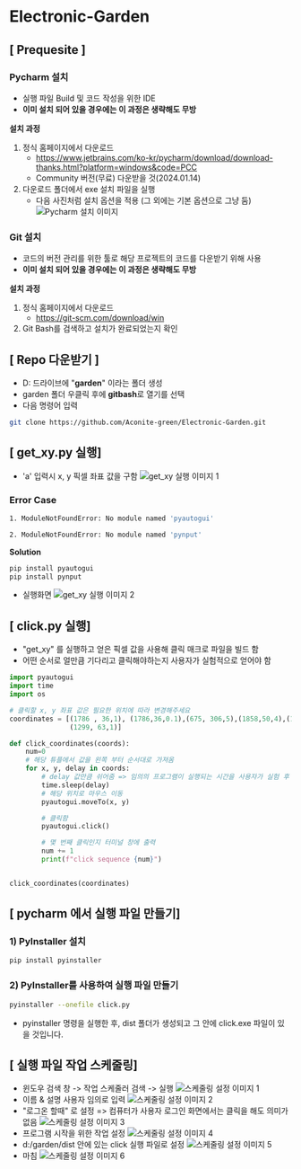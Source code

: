 # Electronic-Garden

## [ Prequesite ]

### Pycharm 설치

* 실행 파일 Build 및 코드 작성을 위한 IDE 
* **이미 설치 되어 있을 경우에는 이 과정은 생략해도 무방**

**설치 과정**
1. 정식 홈페이지에서 다운로드 
	* https://www.jetbrains.com/ko-kr/pycharm/download/download-thanks.html?platform=windows&code=PCC
	* Community 버전(무료) 다운받을 것(2024.01.14)
2. 다운로드 폴더에서 exe 설치 파일을 실행
	* 다음 사진처럼 설치 옵션을 적용 (그 외에는 기본 옵션으로 그냥 둠)
	 ![Pycharm 설치 이미지](./image/pycharm_image.png)



### Git 설치

* 코드의 버전 관리를 위한 툴로 해당 프로젝트의 코드를 다운받기 위해 사용
* **이미 설치 되어 있을 경우에는 이 과정은 생략해도 무방**

**설치 과정**
1. 정식 홈페이지에서 다운로드 
	*  https://git-scm.com/download/win
2. Git Bash를 검색하고 설치가 완료되었는지 확인

## [ Repo 다운받기 ]

* D: 드라이브에 "**garden**" 이라는 폴더 생성
* garden 폴더 우클릭 후에 **gitbash**로 열기를 선택
* 다음 명령어 입력

```bash
git clone https://github.com/Aconite-green/Electronic-Garden.git
```

## [ get_xy.py 실행]

* 'a' 입력시 x, y 픽셀 좌표 값을 구함 
  ![get_xy 실행 이미지 1](./image/exe_1.JPG)
  

### Error Case
```bash
1. ModuleNotFoundError: No module named 'pyautogui'

2. ModuleNotFoundError: No module named 'pynput'
```

**Solution** 
```bash
pip install pyautogui
pip install pynput
```

* 실행화면
  ![get_xy 실행 이미지 2](./image/exe_2.JPG)


## [ click.py 실행]

* "get_xy" 를 실행하고 얻은 픽셀 값을 사용해 클릭 매크로 파일을 빌드 함
* 어떤 순서로 얼만큼 기다리고 클릭해야하는지 사용자가 실험적으로 얻어야 함

```python
import pyautogui
import time
import os

# 클릭할 x, y 좌표 값은 필요한 위치에 따라 변경해주세요
coordinates = [(1786 , 36,1), (1786,36,0.1),(675, 306,5),(1858,50,4),(1858, 50, 0.1),
               (1299, 63,1)]

def click_coordinates(coords):
    num=0
    # 해당 튜플에서 값을 왼쪽 부터 순서대로 가져옴
    for x, y, delay in coords:
        # delay 값만큼 쉬어줌 => 임의의 프로그램이 실행되는 시간을 사용자가 실험 후 적절히 값 입력
        time.sleep(delay)
        # 해당 위치로 마우스 이동
        pyautogui.moveTo(x, y)

        # 클릭함
        pyautogui.click()

        # 몇 번째 클릭인지 터미널 창에 출력
        num += 1
        print(f"click sequence {num}")


click_coordinates(coordinates)
```

## [ pycharm 에서 실행 파일 만들기]

### 1) PyInstaller 설치

```bash
pip install pyinstaller
```

### 2) PyInstaller를 사용하여 실행 파일 만들기

```bash
pyinstaller --onefile click.py
```

* pyinstaller 명령을 실행한 후, dist 폴더가 생성되고 그 안에 click.exe 파일이 있을 것입니다.

## [ 실행 파일 작업 스케줄링]

* 윈도우 검색 창 -> 작업 스케줄러 검색 -> 실행
	![스케줄링 설정 이미지 1](./image/schedule_1.JPG)
* 이름 & 설명 사용자 임의로 입력
    ![스케줄링 설정 이미지 2](./image/schedule_2.JPG)
* "로그온 할때" 로 설정 => 컴퓨터가 사용자 로그인 화면에서는 클릭을 해도 의미가 없음
	![스케줄링 설정 이미지 3](./image/schedule_3.JPG)
* 프로그램 시작을 위한 작업 설정
	![스케줄링 설정 이미지 4](./image/schedule_4.JPG)
* d:/garden/dist 안에 있는 click 실행 파일로 설정
	![스케줄링 설정 이미지 5](./image/schedule_5.JPG)
* 마침
    ![스케줄링 설정 이미지 6](./image/schedule_6.JPG)




  
  
 

